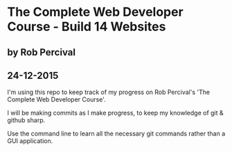 # The Complete Web Developer Course - Build 14 Websites 
## by Rob Percival

24-12-2015
---------
I'm using this repo to keep track of my progress on Rob Percival's 'The Complete Web Developer Course'.

I will be making commits as I make progress, to keep my knowledge of git & github sharp.

Use the command line to learn all the necessary git commands rather than a GUI application.

